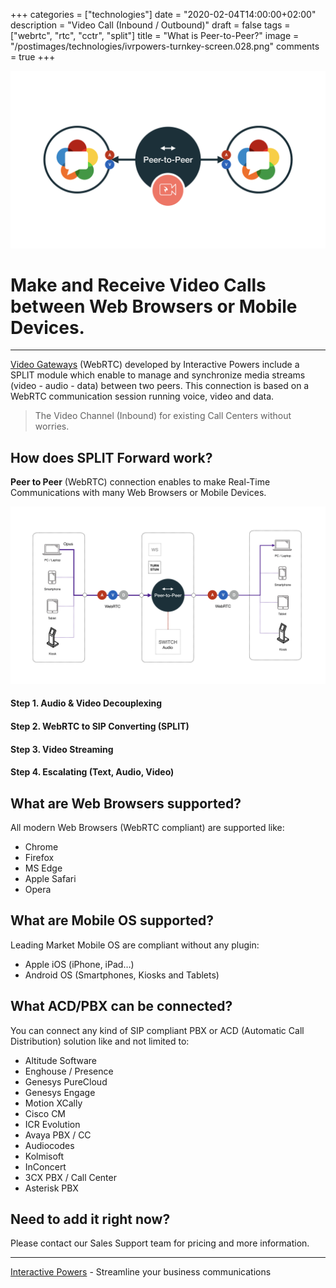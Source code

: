 +++
categories = ["technologies"]
date = "2020-02-04T14:00:00+02:00"
description = "Video Call (Inbound / Outbound)"
draft = false
tags = ["webrtc", "rtc", "cctr", "split"]
title = "What is Peer-to-Peer?"
image = "/postimages/technologies/ivrpowers-turnkey-screen.028.png"
comments = true
+++

![Peer-to-Peer WebRTC](/postimages/technologies/ivrpowers-turnkey-screen.028.png)

#	Make and Receive Video Calls between Web Browsers or Mobile Devices.
---

[Video Gateways](https://ivrpowers.com/videortc) (WebRTC) developed by Interactive Powers include a SPLIT module which enable to manage and synchronize media streams (video - audio - data) between two peers. This connection is based on a WebRTC communication session running voice, video and data.

> The Video Channel (Inbound) for existing Call Centers without worries.

## How does SPLIT Forward work?

**Peer to Peer** (WebRTC) connection enables to make Real-Time Communications with many Web Browsers or Mobile Devices.

![Peer-to-Peer Diagram](/postimages/technologies/ivrpowers-turnkey-screen.030.png)

####	Step 1. Audio & Video Decouplexing

####	Step 2. WebRTC to SIP Converting (SPLIT)

####	Step 3. Video Streaming

####	Step 4. Escalating (Text, Audio, Video)

##	What are Web Browsers supported?

All modern Web Browsers (WebRTC compliant) are supported like:

* Chrome
* Firefox
* MS Edge
* Apple Safari
* Opera

##	What are Mobile OS supported?

Leading Market Mobile OS are compliant without any plugin:

* Apple iOS (iPhone, iPad…)
* Android OS (Smartphones, Kiosks and Tablets)

##	What ACD/PBX can be connected?

You can connect any kind of SIP compliant PBX or ACD (Automatic Call Distribution) solution like and not limited to:

* Altitude Software
* Enghouse / Presence
* Genesys PureCloud
* Genesys Engage
* Motion XCally
* Cisco CM
* ICR Evolution
* Avaya PBX / CC
* Audiocodes
* Kolmisoft
* InConcert
* 3CX PBX / Call Center
* Asterisk PBX

##	Need to add it right now?

Please contact our Sales Support team for pricing and more information.

---
[Interactive Powers](http://www.ivrpowers.com/) - Streamline your business communications
